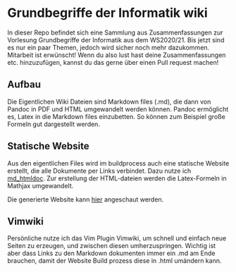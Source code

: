 # Grundbegriffe der Informatik wiki

In dieser Repo befindet sich eine Sammlung aus Zusammenfassungen zur Vorlesung Grundbegriffe der Informatik aus dem WS2020/21. Bis jetzt sind es nur ein paar Themen, jedoch wird sicher noch mehr dazukommen. Mitarbeit ist erwünscht! Wenn du also lust hast deine Zusammenfassungen etc. hinzuzufügen, kannst du das gerne über einen Pull request machen!

## Aufbau

Die Eigentlichen Wiki Dateien sind Markdown files (.md), die dann von Pandoc in PDF und HTML umgewandelt werden können. Pandoc ermöglicht es, Latex in die Markdown files einzubetten. So können zum Beispiel große Formeln gut dargestellt werden.

## Statische Website

Aus den eigentlichen Files wird im buildprocess auch eine statische Website erstellt, die alle Dokumente per Links verbindet. Dazu nutze ich [md_htmldoc](https://github.com/MatrixManAtYrService/md_htmldoc). Zur erstellung der HTML-dateien werden die Latex-Formeln in Mathjax umgewandelt.

Die generierte Website kann [hier](https://felix-vierthaler.github.io/Grundbegriffe-der-Informatik-wiki/) angeschaut werden.

## Vimwiki

Persönliche nutze ich das Vim Plugin Vimwiki, um schnell und einfach neue Seiten zu erzeugen, und zwischen diesen umherzuspringen. Wichtig ist aber dass Links zu den Markdown dokumenten immer ein .md am Ende brauchen, damit der Website Build prozess diese in .html umändern kann.
